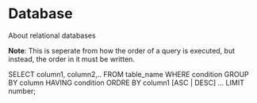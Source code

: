 # Database
About relational databases




**Note**: This is seperate from how the order of a query is executed, but instead, the order in it must be written. 

SELECT column1, column2,..
FROM table_name
WHERE condition
GROUP BY column
HAVING condition
ORDRE BY column1 [ASC | DESC] ...
LIMIT number;
